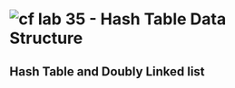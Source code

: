 ![cf](http://i.imgur.com/7v5ASc8.png) lab 35 - Hash Table Data Structure
====

## Hash Table and Doubly Linked list
